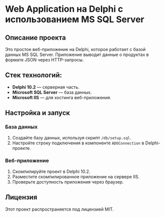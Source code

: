 # Web Application на Delphi с использованием MS SQL Server

## Описание проекта
Это простое веб-приложение на Delphi, которое работает с базой данных MS SQL Server. Приложение выводит данные о продуктах в формате JSON через HTTP-запросы.

## Стек технологий:
- **Delphi 10.2** — серверная часть.
- **Microsoft SQL Server** — база данных.
- **Microsoft IIS** — для хостинга веб-приложения.

## Настройка и запуск

### База данных
1. Создайте базу данных, используя скрипт `/db/setup.sql`.
2. Настройте строку подключения в компоненте `ADOConnection` в Delphi-проекте.

### Веб-приложение
1. Скомпилируйте проект в Delphi 10.2.
2. Разместите скомпилированное приложение на сервере IIS.
3. Проверьте доступность приложения через браузер.

## Лицензия
Этот проект распространяется под лицензией MIT.
